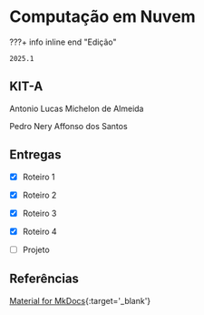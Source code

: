 # Computação em Nuvem


???+ info inline end "Edição"

    2025.1


## KIT-A

Antonio Lucas Michelon de Almeida

Pedro Nery Affonso dos Santos


## Entregas

- [X] Roteiro 1 
- [X] Roteiro 2
- [X] Roteiro 3
- [X] Roteiro 4
- [ ] Projeto


## Referências

[Material for MkDocs](https://squidfunk.github.io/mkdocs-material/reference/){:target='_blank'}